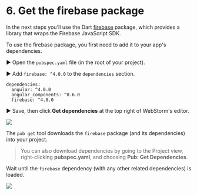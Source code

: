# 6. Get the firebase package

In the next steps you'll use the Dart [firebase](https://pub.dartlang.org/packages/firebase) package, which provides a library that wraps the Firebase JavaScript SDK.

To use the firebase package, you first need to add it to your app's dependencies.

▶️  Open the `pubspec.yaml` file (in the root of your project).

▶️  Add `firebase: ^4.0.0` to the `dependencies` section.

```
dependencies:
  angular: ^4.0.0
  angular_components: ^0.6.0
  firebase: ^4.0.0
```

▶️  Save, then click **Get dependencies** at the top right of WebStorm's editor.

![](https://codelabs.developers.google.com/codelabs/angulardart-firebase-web-app/img/c730344bd3083f4a.png)

The `pub get` tool downloads the `firebase` package (and its dependencies) into your project.

> You can also download dependencies by going to the Project view, right-clicking **pubspec.yaml**, and choosing **Pub: Get Dependencies**.

Wait until the `firebase` dependency (with any other related dependencies) is loaded.

![](https://codelabs.developers.google.com/codelabs/angulardart-firebase-web-app/img/7734b07037109132.png)



